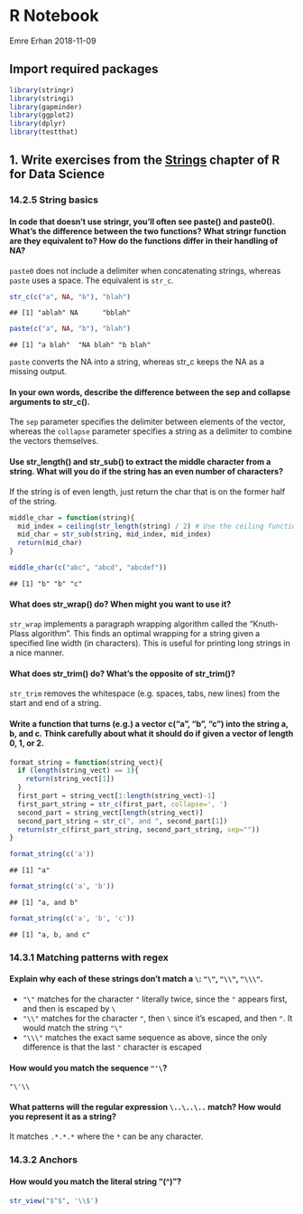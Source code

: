 R Notebook
================
Emre Erhan
2018-11-09

## Import required packages

``` r
library(stringr)
library(stringi)
library(gapminder)
library(ggplot2)
library(dplyr)
library(testthat)
```

## 1\. Write exercises from the [Strings](https://r4ds.had.co.nz/strings.html) chapter of R for Data Science

### 14.2.5 String basics

#### In code that doesn’t use stringr, you’ll often see paste() and paste0(). What’s the difference between the two functions? What stringr function are they equivalent to? How do the functions differ in their handling of NA?

`paste0` does not include a delimiter when concatenating strings,
whereas `paste` uses a space. The equivalent is `str_c`.

``` r
str_c(c("a", NA, "b"), "blah")
```

    ## [1] "ablah" NA      "bblah"

``` r
paste(c("a", NA, "b"), "blah")
```

    ## [1] "a blah"  "NA blah" "b blah"

`paste` converts the NA into a string, whereas str\_c keeps the NA as a
missing
output.

#### In your own words, describe the difference between the sep and collapse arguments to str\_c().

The `sep` parameter specifies the delimiter between elements of the
vector, whereas the `collapse` parameter specifies a string as a
delimiter to combine the vectors
themselves.

#### Use str\_length() and str\_sub() to extract the middle character from a string. What will you do if the string has an even number of characters?

If the string is of even length, just return the char that is on the
former half of the string.

``` r
middle_char = function(string){
  mid_index = ceiling(str_length(string) / 2) # Use the ceiling function for the case where the string is of odd length.
  mid_char = str_sub(string, mid_index, mid_index)
  return(mid_char)
}
```

``` r
middle_char(c("abc", "abcd", "abcdef"))
```

    ## [1] "b" "b" "c"

#### What does str\_wrap() do? When might you want to use it?

`str_wrap` implements a paragraph wrapping algorithm called the
“Knuth-Plass algorithm”. This finds an optimal wrapping for a string
given a specified line width (in characters). This is useful for
printing long strings in a nice manner.

#### What does str\_trim() do? What’s the opposite of str\_trim()?

`str_trim` removes the whitespace (e.g. spaces, tabs, new lines) from
the start and end of a
string.

#### Write a function that turns (e.g.) a vector c(“a”, “b”, “c”) into the string a, b, and c. Think carefully about what it should do if given a vector of length 0, 1, or 2.

``` r
format_string = function(string_vect){
  if (length(string_vect) == 1){
    return(string_vect[1])
  }
  first_part = string_vect[1:length(string_vect)-1]
  first_part_string = str_c(first_part, collapse=', ')
  second_part = string_vect[length(string_vect)]
  second_part_string = str_c(", and ", second_part[1])
  return(str_c(first_part_string, second_part_string, sep=""))
}
```

``` r
format_string(c('a'))
```

    ## [1] "a"

``` r
format_string(c('a', 'b'))
```

    ## [1] "a, and b"

``` r
format_string(c('a', 'b', 'c'))
```

    ## [1] "a, b, and c"

### 14.3.1 Matching patterns with regex

#### Explain why each of these strings don’t match a `\`: `"\"`, `"\\"`, `"\\\"`.

  - `"\"` matches for the character `"` literally twice, since the `"`
    appears first, and then is escaped by `\`
  - `"\\"` matches for the character `"`, then `\` since it’s escaped,
    and then `"`. It would match the string `"\"`
  - `"\\\"` matches the exact same sequence as above, since the only
    difference is that the last `"` character is
escaped

#### How would you match the sequence `"'\`?

`"\'\\`

#### What patterns will the regular expression `\..\..\..` match? How would you represent it as a string?

It matches `.*.*.*` where the `*` can be any
character.

### 14.3.2 Anchors

#### How would you match the literal string “\(^\)”?

``` r
str_view("$^$", '\\$')
```

<!--html_preserve-->

<div id="htmlwidget-7758d027c0eed72c0867" class="str_view html-widget" style="width:960px;height:100%;">

</div>

<script type="application/json" data-for="htmlwidget-7758d027c0eed72c0867">{"x":{"html":"<ul>\n  <li><span class='match'>$<\/span>^$<\/li>\n<\/ul>"},"evals":[],"jsHooks":[]}</script>

<!--/html_preserve-->

### 14.7 stringi

#### Find the stringi functions that:

##### Count the number of words.

``` r
sentence = "This is a sentence with seven words."
stri_count(sentence, fixed=" ") + 1
```

    ## [1] 7

##### Find duplicated strings.

``` r
string_vector = c("these", "are", "are", "words", "to", "test", "test")
dup_index = stri_duplicated(string_vector)
string_vector[dup_index]
```

    ## [1] "are"  "test"

“are” and “test” are the duplicated
    words

##### Generate random text.

``` r
stri_rand_strings(20, 20)
```

    ##  [1] "SLo9kvqA2PD5tDemuttK" "oymxAyieJXErtktpxfDc" "fTuPqQ0a1mx74ozHOAJB"
    ##  [4] "0QLNQaDEsaRMgvKSfapg" "v7wqOfNDrPXmoJ6ovaQE" "HLlrBBWZkmJLFyHUIBXR"
    ##  [7] "xzAvLLK7cNJbbl3O06Pl" "9BIoGzV6lYWRjaMbikuZ" "NsGzbJli6XFLlkLr94ZG"
    ## [10] "PxbMfi0jDay5IbLFKRUl" "Yamz2xPEwKKHVlQzyiG4" "9yrT0zJf6eJj04Ll5lq2"
    ## [13] "2ftQO3n8EdvPKLFtJdGL" "esdVzfI31JGjpENtXKzz" "zFC9iQTr0P5urrJtIbPu"
    ## [16] "DtaYTRBlD91KJYWtytHK" "Vit4WKZBfQbj8dVmAx34" "tSXPEOVYH3wUo0HTCD6C"
    ## [19] "u171WO4ldwgkwRd9PfPR" "onWO5xSZdnbCQ9bZfXDO"

#### How do you control the language that stri\_sort() uses for sorting?

The local parameter specifies the
    language.

``` r
stri_sort(letters, local = 'haw')
```

    ##  [1] "a" "e" "i" "o" "u" "b" "c" "d" "f" "g" "h" "j" "k" "l" "m" "n" "p"
    ## [18] "q" "r" "s" "t" "v" "w" "x" "y" "z"

``` r
str_sort(letters, local = 'en')
```

    ##  [1] "a" "b" "c" "d" "e" "f" "g" "h" "i" "j" "k" "l" "m" "n" "o" "p" "q"
    ## [18] "r" "s" "t" "u" "v" "w" "x" "y" "z"

## 2\. Writing useful functions

In computational biology, when working with DNA sequences, it is often
useful to get the “canonical” version of a string of DNA bases. The
canonical version is either the lexographically maximal or
lexographically minimal complement of the sequence. I will write a
function that returns the canonical sequence for a given DNA sequence.

### Preliminary functions

Let’s start by writing a function that returns the complementary
sequence of a DNA sequence.

``` r
complementary = function(seq){
  complement = chartr("ATGCN", "TACGN", seq) # chartr maps characters to characters. We use this to determine the complementary basepairs
  return(complement)
}
```

We’ll use this complementary function in the canonical function

``` r
canonical = function(seq){
  complement = complementary(seq)
  if (seq > complement){
    return(seq)
  }
  else{
    return(complement)
  }
}
```

### Preliminary tests

Let’s give it a shot\! The canonical sequence of “ACGT” and “TGCA”
should both be the same, since they’re complementary sequences. Let’s
use `test_that`

``` r
test_that("Testing if the complement function works", {
  expect_equal(complementary("ACGT"), "TGCA")
})

test_that("A simple test", {
  expect_equal(canonical("ACGT"), canonical("TGCA"))
})
```

### Adding optional parameters

It works\! Although, it may be useful to specify whether the maximal or
minimal complement is required. I’ll provide that option in a parameter.

``` r
canonical = function(seq, minimal = TRUE){
  complement = complementary(seq)
  if (minimal){
    return(min(seq, complement))
  }
  else{
    return(max(seq, complement))
  }
}
```

### Testing parameters

Let’s make some test cases using `test_that`

``` r
long_seq = 'ACGTCGATCGATGCTAGCTAGCTAGTCGACTATCAGTAG'
test_that("Testing complementary sequences", {
  expect_equal(canonical("ACGT"), canonical("TGCA"))
  expect_equal(canonical(long_seq), canonical(chartr("ATGC", "TACG", long_seq)))
  expect_equal(canonical(long_seq, minimal = FALSE), canonical(chartr("ATGC", "TACG", long_seq), minimal = FALSE))
})
```

### Verify input

Finally, let’s make sure that the input is a string, and a DNA sequence.

``` r
complementary = function(seq){
  if (!is.character(seq)){
    stop(paste("Expecting a string. Was given", typeof(seq)))
  }
  seq = toupper(seq)
  if (!str_detect(seq, '^[ACGT]*$')){
    stop(paste("Expecting a DNA sequence consisting of only A, C, G, T"))
  }
  
  complement = chartr("ATGCN", "TACGN", seq) # chartr maps characters to characters. We use this to determine the complementary basepairs
  return(complement)
}
```

``` r
canonical = function(seq, minimal = TRUE){
  if (!is.character(seq)){
    stop(paste("Expecting a string. Was given", typeof(seq)))
  }
  seq = toupper(seq)
  if (!str_detect(seq, '^[ACGT]*$')){
    stop(paste("Expecting a DNA sequence consisting of only A, C, G, T"))
  }
  
  complement = complementary(seq)
  
  if (minimal){
    return(min(seq, complement))
  }
  else{
    return(max(seq, complement))
  }
}
```

Let’s test the error
    messages.

``` r
complementary(123)
```

    ## Error in complementary(123): Expecting a string. Was given double

``` r
canonical(123)
```

    ## Error in canonical(123): Expecting a string. Was given double

``` r
canonical("Testing a non-DNA sequence")
```

    ## Error in canonical("Testing a non-DNA sequence"): Expecting a DNA sequence consisting of only A, C, G, T

Excellent\! We now have a `canonical` and `complementary` function that
can be used in a custom package.

